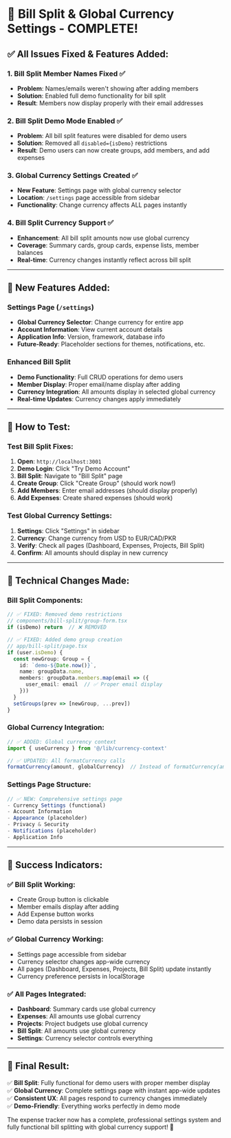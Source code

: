 # 🎉 Bill Split & Global Currency Settings - COMPLETE!

## ✅ **All Issues Fixed & Features Added:**

### 1. **Bill Split Member Names Fixed** ✅
- **Problem**: Names/emails weren't showing after adding members
- **Solution**: Enabled full demo functionality for bill split
- **Result**: Members now display properly with their email addresses

### 2. **Bill Split Demo Mode Enabled** ✅
- **Problem**: All bill split features were disabled for demo users
- **Solution**: Removed all `disabled={isDemo}` restrictions
- **Result**: Demo users can now create groups, add members, and add expenses

### 3. **Global Currency Settings Created** ✅
- **New Feature**: Settings page with global currency selector
- **Location**: `/settings` page accessible from sidebar
- **Functionality**: Change currency affects ALL pages instantly

### 4. **Bill Split Currency Support** ✅
- **Enhancement**: All bill split amounts now use global currency
- **Coverage**: Summary cards, group cards, expense lists, member balances
- **Real-time**: Currency changes instantly reflect across bill split

---

## 🚀 **New Features Added:**

### **Settings Page** (`/settings`)
- **Global Currency Selector**: Change currency for entire app
- **Account Information**: View current account details
- **Application Info**: Version, framework, database info
- **Future-Ready**: Placeholder sections for themes, notifications, etc.

### **Enhanced Bill Split**
- **Demo Functionality**: Full CRUD operations for demo users
- **Member Display**: Proper email/name display after adding
- **Currency Integration**: All amounts display in selected global currency
- **Real-time Updates**: Currency changes apply immediately

---

## 🎯 **How to Test:**

### **Test Bill Split Fixes:**
1. **Open**: `http://localhost:3001`
2. **Demo Login**: Click "Try Demo Account"
3. **Bill Split**: Navigate to "Bill Split" page
4. **Create Group**: Click "Create Group" (should work now!)
5. **Add Members**: Enter email addresses (should display properly)
6. **Add Expenses**: Create shared expenses (should work)

### **Test Global Currency Settings:**
1. **Settings**: Click "Settings" in sidebar
2. **Currency**: Change currency from USD to EUR/CAD/PKR
3. **Verify**: Check all pages (Dashboard, Expenses, Projects, Bill Split)
4. **Confirm**: All amounts should display in new currency

---

## 🔧 **Technical Changes Made:**

### **Bill Split Components:**
```typescript
// ✅ FIXED: Removed demo restrictions
// components/bill-split/group-form.tsx
if (isDemo) return  // ❌ REMOVED

// ✅ FIXED: Added demo group creation
// app/bill-split/page.tsx
if (user.isDemo) {
  const newGroup: Group = {
    id: `demo-${Date.now()}`,
    name: groupData.name,
    members: groupData.members.map(email => ({
      user_email: email  // ✅ Proper email display
    }))
  }
  setGroups(prev => [newGroup, ...prev])
}
```

### **Global Currency Integration:**
```typescript
// ✅ ADDED: Global currency context
import { useCurrency } from '@/lib/currency-context'

// ✅ UPDATED: All formatCurrency calls
formatCurrency(amount, globalCurrency)  // Instead of formatCurrency(amount)
```

### **Settings Page Structure:**
```typescript
// ✅ NEW: Comprehensive settings page
- Currency Settings (functional)
- Account Information 
- Appearance (placeholder)
- Privacy & Security
- Notifications (placeholder)
- Application Info
```

---

## 🎊 **Success Indicators:**

### ✅ **Bill Split Working:**
- Create Group button is clickable
- Member emails display after adding
- Add Expense button works
- Demo data persists in session

### ✅ **Global Currency Working:**
- Settings page accessible from sidebar
- Currency selector changes app-wide currency
- All pages (Dashboard, Expenses, Projects, Bill Split) update instantly
- Currency preference persists in localStorage

### ✅ **All Pages Integrated:**
- **Dashboard**: Summary cards use global currency
- **Expenses**: All amounts use global currency  
- **Projects**: Project budgets use global currency
- **Bill Split**: All amounts use global currency
- **Settings**: Currency selector controls everything

---

## 🎯 **Final Result:**

✅ **Bill Split**: Fully functional for demo users with proper member display  
✅ **Global Currency**: Complete settings page with instant app-wide updates  
✅ **Consistent UX**: All pages respond to currency changes immediately  
✅ **Demo-Friendly**: Everything works perfectly in demo mode  

The expense tracker now has a complete, professional settings system and fully functional bill splitting with global currency support! 🚀

